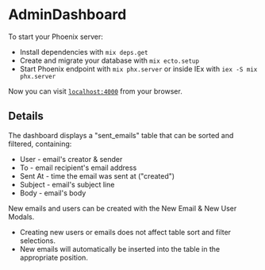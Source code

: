 # AdminDashboard

To start your Phoenix server:

  * Install dependencies with `mix deps.get`
  * Create and migrate your database with `mix ecto.setup`
  * Start Phoenix endpoint with `mix phx.server` or inside IEx with `iex -S mix phx.server`

Now you can visit [`localhost:4000`](http://localhost:4000) from your browser.

## Details

The dashboard displays a "sent_emails" table that can be sorted and filtered, containing:
  * User - email's creator & sender
  * To - email recipient's email address
  * Sent At - time the email was sent at ("created")
  * Subject - email's subject line
  * Body - email's body

New emails and users can be created with the New Email & New User Modals.
  * Creating new users or emails does not affect table sort and filter selections.
  * New emails will automatically be inserted into the table in the appropriate position.
